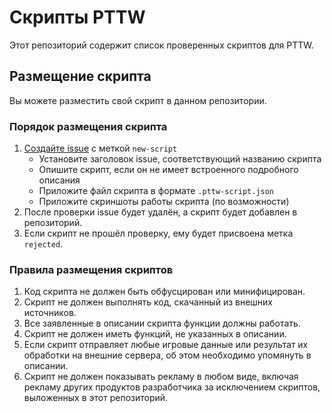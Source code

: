# Скрипты PTTW
Этот репозиторий содержит список проверенных скриптов для PTTW.

## Размещение скрипта
Вы можете разместить свой скрипт в данном репозитории.

### Порядок размещения скрипта
1. [Создайте issue](https://github.com/pttw-dev/pttw-scripts/issues/new) с меткой `new-script`
   - Установите заголовок issue, соответствующий названию скрипта
   - Опишите скрипт, если он не имеет встроенного подробного описания
   - Приложите файл скрипта в формате `.pttw-script.json`
   - Приложите скриншоты работы скрипта (по возможности)
2. После проверки issue будет удалён, а скрипт будет добавлен в репозиторий.
3. Если скрипт не прошёл проверку, ему будет присвоена метка `rejected`.

### Правила размещения скриптов
1. Код скрипта не должен быть обфусцирован или минифицирован.
2. Скрипт не должен выполнять код, скачанный из внешних источников.
3. Все заявленные в описании скрипта функции должны работать.
4. Скрипт не должен иметь функций, не указанных в описании.
5. Если скрипт отправляет любые игровые данные или результат их обработки на внешние сервера, об этом необходимо упомянуть в описании.
6. Скрипт не должен показывать рекламу в любом виде, включая рекламу других продуктов разработчика за исключением скриптов, выложенных в этот репозиторий.
